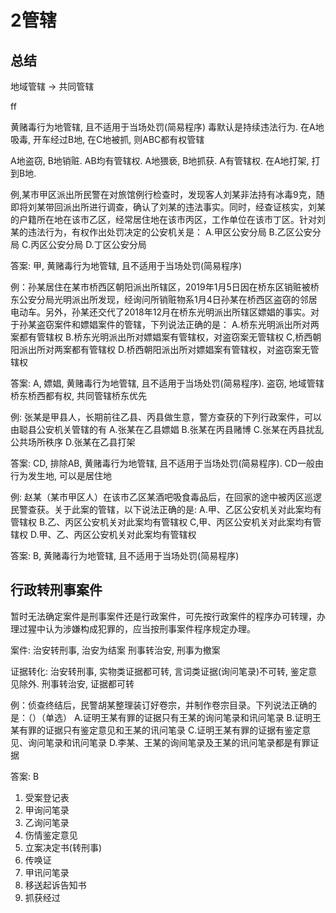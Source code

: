# 2管辖


## 总结
地域管辖 → 共同管辖

ff


黄赌毒行为地管辖, 且不适用于当场处罚(简易程序)
毒默认是持续违法行为. 在A地吸毒, 开车经过B地, 在C地被抓, 则ABC都有权管辖

A地盗窃, B地销赃. AB均有管辖权.
A地猥亵, B地抓获. A有管辖权.
在A地打架, 打到B地. 


例,某市甲区派出所民警在对旅馆例行检查时，发现客人刘某非法持有冰毒9克，随即将刘某带回派出所进行调查，确认了刘某的违法事实。同时，经查证核实，刘某的户籍所在地在该市乙区，经常居住地在该市丙区，工作单位在该市丁区。针对刘某的违法行为，有权作出处罚决定的公安机关是：
A.甲区公安分局
B.乙区公安分局
C.丙区公安分局
D.丁区公安分局

答案: 甲, 黄赌毒行为地管辖, 且不适用于当场处罚(简易程序)


例：孙某居住在某市桥西区朝阳派出所辖区，2019年1月5日因在桥东区销赃被桥东公安分局光明派出所发现，经询问所销赃物系1月4日孙某在桥西区盗窃的邻居电动车。另外，孙某还交代了2018年12月在桥东光明派出所辖区嫖娼的事实。对于孙某盗窃案件和嫖娼案件的管辖，下列说法正确的是：
A.桥东光明派出所对两案都有管辖权
B.桥东光明派出所对嫖娼案有管辖权，对盗窃案无管辖权
C,桥西朝阳派出所对两案都有管辖权
D.桥西朝阳派出所对嫖娼案有管辖权，对盗窃案无管辖权


答案: A, 嫖娼, 黄赌毒行为地管辖, 且不适用于当场处罚(简易程序). 盗窃, 地域管辖桥东桥西都有权, 共同管辖桥东优先


例: 张某是甲县人，长期前往乙县、丙县做生意，警方查获的下列行政案件，可以由聪县公安机关管辖的有
A.张某在乙县嫖娼
B.张某在丙县赌博
C.张某在丙县扰乱公共场所秩序
D.张某在乙县打架

答案: CD, 排除AB, 黄赌毒行为地管辖, 且不适用于当场处罚(简易程序). CD一般由行为发生地, 可以是居住地

例: 赵某（某市甲区人）在该市乙区某酒吧吸食毒品后，在回家的途中被丙区巡逻民警查获。关于此案的管辖，以下说法正确的是: 
A.甲、乙区公安机关对此案均有管辖权
B.乙、丙区公安机关对此案均有管辖权
C,甲、丙区公安机关对此案均有管辖权
D.甲、乙、丙区公安机关对此案均有管辖权

答案: B, 黄赌毒行为地管辖, 且不适用于当场处罚(简易程序)


## 行政转刑事案件

暂时无法确定案件是刑事案件还是行政案件，可先按行政案件的程序办可转理，办理过猩中认为涉嫌构成犯罪的，应当按刑事案件程序规定办理。


案件: 
治安转刑事, 治安为结案
刑事转治安, 刑事为撤案 

证据转化:
治安转刑事, 实物类证据都可转, 言词类证据(询问笔录)不可转, 鉴定意见除外.
刑事转治安, 证据都可转




例：侦查终结后，民警胡某整理装订好卷宗，并制作卷宗目录。下列说法正确的是：（）（单选）
A.证明王某有罪的证据只有王某的询问笔录和讯问笔录
B.证明王某有罪的证据只有鉴定意见和王某的讯问笔录
C.证明王某有罪的证据有鉴定意见、询问笔录和讯问笔录
D.李某、王某的询间笔录及王某的讯问笔录都是有罪证据

答案: B

1. 受案登记表
2. 甲询问笔录
3. 乙询问笔录
4. 伤情鉴定意见
5. 立案决定书(转刑事)
6. 传唤证
7. 甲讯问笔录
8. 移送起诉告知书
9. 抓获经过

























